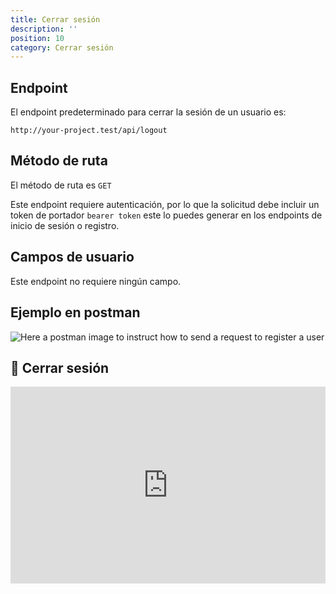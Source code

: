 ```yaml
---
title: Cerrar sesión
description: ''
position: 10
category: Cerrar sesión
---
```


## Endpoint

El endpoint predeterminado para cerrar la sesión de un usuario es:

```
http://your-project.test/api/logout
```

## Método de ruta

El método de ruta es `GET`

<alert type="warning">

Este endpoint requiere autenticación, por lo que la solicitud debe incluir un token de portador `bearer token` este lo puedes generar en los endpoints de inicio de sesión o registro.

</alert>

## Campos de usuario

Este endpoint no requiere ningún campo.

## Ejemplo en postman

![Here a postman image to instruct how to send a request to register a user](/json-api-auth-docs/images/postman-logout-screenshot.png)

## 🍿 Cerrar sesión

<iframe style="width: 100%" height="315" src="https://www.youtube.com/embed/yrKTAUezkkQ" frameborder="0" allow="accelerometer; autoplay; clipboard-write; encrypted-media; gyroscope; picture-in-picture" allowfullscreen></iframe>
